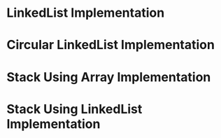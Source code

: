 # LinkedList Implementation

# Circular LinkedList Implementation

# Stack Using Array Implementation

# Stack Using LinkedList Implementation
